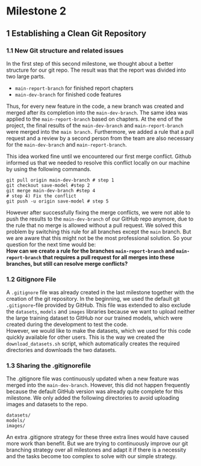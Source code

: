# Milestone 2

## 1 Establishing a Clean Git Repository

### 1.1 New Git structure and related issues
In the first step of this second milestone, we thought about a better structure for our git repo.
The result was that the report was divided into two large parts. 

- `main-report-branch` for finished report chapters 
- `main-dev-branch` for finished code features

Thus, for every new feature in the code, a new branch was created and merged after its completion into the `main-dev-branch`.
The same idea was applied to the `main-report-branch` based on chapters.
At the end of the project, the final results of the `main-dev-branch` and `main-report-branch` were merged into the `main branch.`
Furthermore, we added a rule that a pull request and a review by a second person from the team are also necessary for the `main-dev-branch` and `main-report-branch`.

This idea worked fine until we encountered our first merge conflict. Github informed us that we needed to resolve this conflict locally on our machine by using the following commands.

```shell
git pull origin main-dev-branch # step 1
git checkout save-model #step 2
git merge main-dev-branch #step 4
# step 4) Fix the conflict
git push -u origin save-model # step 5
```
However after successfully fixing the merge conflicts, we were not able to push the results to the `main-dev-branch` of our GitHub repo anymore, 
due to the rule that no merge is allowed without a pull request. 
We solved this problem by switching this rule for all branches except the `main` branch. But we are aware that this might not be the most professional solution.
So your question for the next time would be:   
**How can we create a rule for the branches `main-report-branch` and `main-report-branch` that requires a pull request for all merges into these branches, but still can resolve merge conflicts?**

### 1.2 Gitignore File
A `.gitignore` file was already created in the last milestone together with the creation of the git repository.
In the beginning, we used the default git `.gitignore`-file provided by GitHub. This file was extended to also exclude the `datasets`, `models` and `images` libraries because we want to upload neither the large training dataset to GitHub nor our trained models, which were created during the development to test the code.   
However, we would like to make the datasets, which we used for this code quickly available for other users. This is the way we created the `download_datasets.sh` script, which automatically creates the required directories and downloads the two datasets.

### 1.3 Sharing the .gitignorefile
The .gitignore file was continuously updated when a new feature was merged into the `main-dev-branch`. However, this did not happen frequently because the default GitHub version was already quite complete for this milestone. We only added the following directories to avoid uploading images and datasets to the repo.
```
datasets/
models/
images/
```
An extra .gitignore strategy for these three extra lines would have caused more work than benefit. But we are trying to continuously improve our git branching strategy over all milestones and adapt it if there is a necessity and the tasks become too complex to solve with our simple strategy.